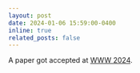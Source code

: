 ```yaml
---
layout: post
date: 2024-01-06 15:59:00-0400
inline: true
related_posts: false
---
```


A paper got accepted at [WWW 2024](https://www2024.thewebconf.org/).
